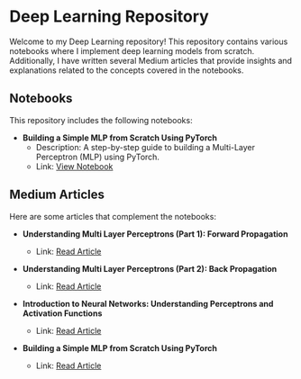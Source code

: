 # Deep Learning Repository

Welcome to my Deep Learning repository! This repository contains various notebooks where I implement deep learning models from scratch. Additionally, I have written several Medium articles that provide insights and explanations related to the concepts covered in the notebooks.
## Notebooks
This repository includes the following notebooks:

- **Building a Simple MLP from Scratch Using PyTorch**
  - Description: A step-by-step guide to building a Multi-Layer Perceptron (MLP) using PyTorch.
  - Link: [View Notebook](https://github.com/MN-Noor/DeepLearning-From-Scratch/blob/main/MLP_from_scratch.ipynb)

## Medium Articles

Here are some articles that complement the notebooks:

- **Understanding Multi Layer Perceptrons (Part 1): Forward Propagation**
  - Link: [Read Article](https://medium.com/@mn05052002/understanding-multi-layer-perceptrons-part-1-forward-propagation-e051d87f1714)

- **Understanding Multi Layer Perceptrons (Part 2): Back Propagation**
  - Link: [Read Article](https://medium.com/@mn05052002/understanding-multi-layer-perceptrons-part-2-back-propagation-51c318c5a52c)

- **Introduction to Neural Networks: Understanding Perceptrons and Activation Functions**
  - Link: [Read Article](https://medium.com/@mn05052002/introduction-to-neural-networks-understanding-perceptrons-and-activation-functions-bc5271709842)
    
- **Building a Simple MLP from Scratch Using PyTorch**
  - Link: [Read Article](https://medium.com/@mn05052002/building-a-simple-mlp-from-scratch-using-pytorch-7d50ca66512b)
